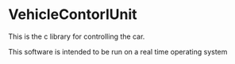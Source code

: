 # VehicleContorlUnit
This is the c library for controlling the car.

This software is intended to be run on a real time operating system
